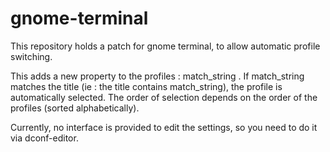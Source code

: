 # gnome-terminal
This repository holds a patch for gnome terminal, to allow automatic profile switching.

This adds a new property to the profiles : match_string . If match_string matches the title (ie : the title contains match_string), the profile is automatically selected. The order of selection depends on the order of the profiles (sorted alphabetically).

Currently, no interface is provided to edit the settings, so you need to do it via dconf-editor.  
